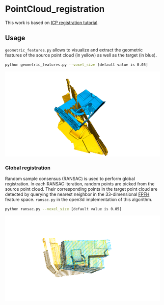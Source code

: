 # PointCloud_registration
This work is based on [ICP registration tutorial](http://www.open3d.org/docs/latest/tutorial/Basic/icp_registration.html).
## Usage
```geometric_features.py``` allows to visualize and extract the geometric features of the source point cloud (in yellow) as well as the target (in blue).
```bash
python geometric_features.py --voxel_size [default value is 0.05]
```
![Project Image](images/visualization.png)
### Global registration
Random sample consensus (RANSAC) is used to perform global registration. In each RANSAC iteration, random points are picked from the source point cloud. Their corresponding points in the target point cloud are detected by querying the nearest neighbor in the 33-dimensional [FPFH](https://pcl.readthedocs.io/projects/tutorials/en/latest/fpfh_estimation.html) feature space. ```ransac.py``` in the open3d implementation of this algorithm.
```bash
python ransac.py --voxel_size [default value is 0.05]

```
![Project Image](images/ransac.png)
